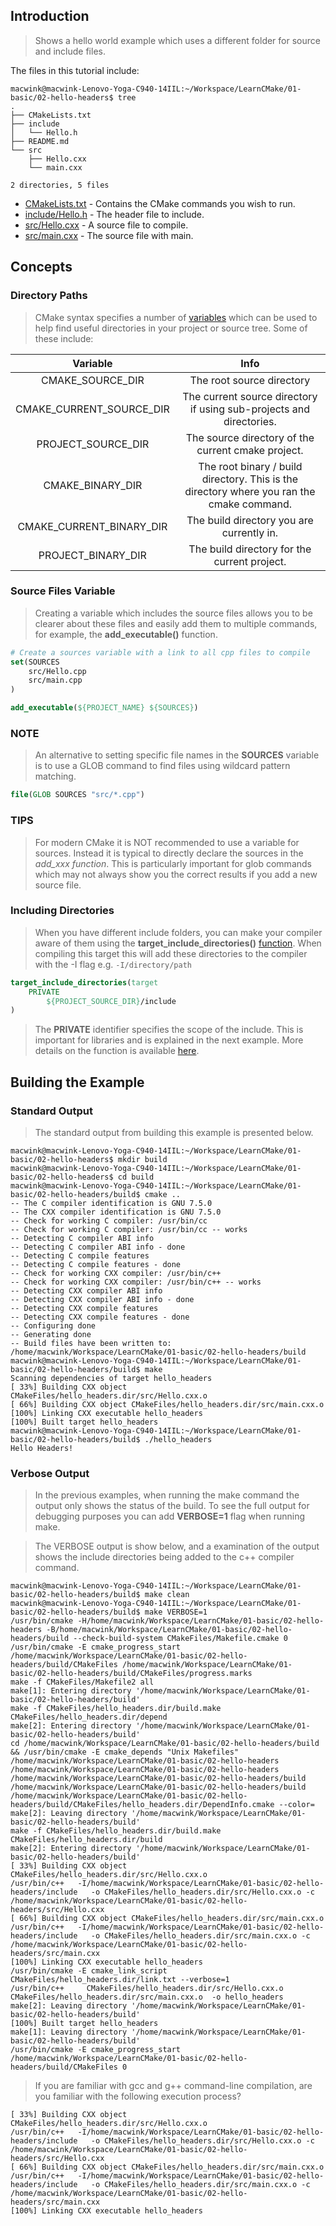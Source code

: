 ## Introduction

> Shows a hello world example which uses a different folder for source and include files.

The files in this tutorial include:

```console
macwink@macwink-Lenovo-Yoga-C940-14IIL:~/Workspace/LearnCMake/01-basic/02-hello-headers$ tree
.
├── CMakeLists.txt
├── include
│   └── Hello.h
├── README.md
└── src
    ├── Hello.cxx
    └── main.cxx

2 directories, 5 files
```

- [CMakeLists.txt]() - Contains the CMake commands you wish to run.
- [include/Hello.h]() - The header file to include.
- [src/Hello.cxx]() - A source file to compile.
- [src/main.cxx]() - The source file with main.

## Concepts

### Directory Paths

> CMake syntax specifies a number of [variables](https://gitlab.kitware.com/cmake/community/-/wikis/doc/cmake/Useful-Variables) which can be used to help find useful directories in your project or source tree. Some of these include:

| __Variable__ | __Info__ |
| :---: | :----: |
| CMAKE_SOURCE_DIR | The root source directory |
|CMAKE_CURRENT_SOURCE_DIR |The current source directory if using sub-projects and directories.|
|PROJECT_SOURCE_DIR |The source directory of the current cmake project.|
|CMAKE_BINARY_DIR |The root binary / build directory. This is the directory where you ran the cmake command.|
|CMAKE_CURRENT_BINARY_DIR |The build directory you are currently in.|
|PROJECT_BINARY_DIR |The build directory for the current project.|

### Source Files Variable

> Creating a variable which includes the source files allows you to be clearer about these files and easily add them to multiple commands, for example, the **add_executable()** function.

```cmake
# Create a sources variable with a link to all cpp files to compile
set(SOURCES
    src/Hello.cpp
    src/main.cpp
)

add_executable(${PROJECT_NAME} ${SOURCES})
```

### NOTE
> An alternative to setting specific file names in the **SOURCES** variable is to use a GLOB command to find files using wildcard pattern matching.

```cmake
file(GLOB SOURCES "src/*.cpp") 
```

### TIPS
> For modern CMake it is NOT recommended to use a variable for sources. Instead it is typical to directly declare the sources in the *add_xxx function*. This is particularly important for glob commands which may not always show you the correct results if you add a new source file.

### Including Directories

> When you have different include folders, you can make your compiler aware of them using the **target_include_directories()** [function](https://cmake.org/cmake/help/v3.0/command/target_include_directories.html). When compiling this target this will add these directories to the compiler with the -I flag e.g. `-I/directory/path`

```cmake
target_include_directories(target
    PRIVATE 
        ${PROJECT_SOURCE_DIR}/include
)
```

> The **PRIVATE** identifier specifies the scope of the include. This is important for libraries and is explained in the next example. More details on the function is available [here](https://cmake.org/cmake/help/v3.0/command/target_include_directories.html).

## Building the Example

### Standard Output

> The standard output from building this example is presented below.

```console
macwink@macwink-Lenovo-Yoga-C940-14IIL:~/Workspace/LearnCMake/01-basic/02-hello-headers$ mkdir build
macwink@macwink-Lenovo-Yoga-C940-14IIL:~/Workspace/LearnCMake/01-basic/02-hello-headers$ cd build
macwink@macwink-Lenovo-Yoga-C940-14IIL:~/Workspace/LearnCMake/01-basic/02-hello-headers/build$ cmake ..
-- The C compiler identification is GNU 7.5.0
-- The CXX compiler identification is GNU 7.5.0
-- Check for working C compiler: /usr/bin/cc
-- Check for working C compiler: /usr/bin/cc -- works
-- Detecting C compiler ABI info
-- Detecting C compiler ABI info - done
-- Detecting C compile features
-- Detecting C compile features - done
-- Check for working CXX compiler: /usr/bin/c++
-- Check for working CXX compiler: /usr/bin/c++ -- works
-- Detecting CXX compiler ABI info
-- Detecting CXX compiler ABI info - done
-- Detecting CXX compile features
-- Detecting CXX compile features - done
-- Configuring done
-- Generating done
-- Build files have been written to: /home/macwink/Workspace/LearnCMake/01-basic/02-hello-headers/build
macwink@macwink-Lenovo-Yoga-C940-14IIL:~/Workspace/LearnCMake/01-basic/02-hello-headers/build$ make
Scanning dependencies of target hello_headers
[ 33%] Building CXX object CMakeFiles/hello_headers.dir/src/Hello.cxx.o
[ 66%] Building CXX object CMakeFiles/hello_headers.dir/src/main.cxx.o
[100%] Linking CXX executable hello_headers
[100%] Built target hello_headers
macwink@macwink-Lenovo-Yoga-C940-14IIL:~/Workspace/LearnCMake/01-basic/02-hello-headers/build$ ./hello_headers 
Hello Headers!
```

### Verbose Output
> In the previous examples, when running the make command the output only shows the status of the build. To see the full output for debugging purposes you can add **VERBOSE=1** flag when running make.

> The VERBOSE output is show below, and a examination of the output shows the include directories being added to the c++ compiler command.

```console
macwink@macwink-Lenovo-Yoga-C940-14IIL:~/Workspace/LearnCMake/01-basic/02-hello-headers/build$ make clean
macwink@macwink-Lenovo-Yoga-C940-14IIL:~/Workspace/LearnCMake/01-basic/02-hello-headers/build$ make VERBOSE=1
/usr/bin/cmake -H/home/macwink/Workspace/LearnCMake/01-basic/02-hello-headers -B/home/macwink/Workspace/LearnCMake/01-basic/02-hello-headers/build --check-build-system CMakeFiles/Makefile.cmake 0
/usr/bin/cmake -E cmake_progress_start /home/macwink/Workspace/LearnCMake/01-basic/02-hello-headers/build/CMakeFiles /home/macwink/Workspace/LearnCMake/01-basic/02-hello-headers/build/CMakeFiles/progress.marks
make -f CMakeFiles/Makefile2 all
make[1]: Entering directory '/home/macwink/Workspace/LearnCMake/01-basic/02-hello-headers/build'
make -f CMakeFiles/hello_headers.dir/build.make CMakeFiles/hello_headers.dir/depend
make[2]: Entering directory '/home/macwink/Workspace/LearnCMake/01-basic/02-hello-headers/build'
cd /home/macwink/Workspace/LearnCMake/01-basic/02-hello-headers/build && /usr/bin/cmake -E cmake_depends "Unix Makefiles" /home/macwink/Workspace/LearnCMake/01-basic/02-hello-headers /home/macwink/Workspace/LearnCMake/01-basic/02-hello-headers /home/macwink/Workspace/LearnCMake/01-basic/02-hello-headers/build /home/macwink/Workspace/LearnCMake/01-basic/02-hello-headers/build /home/macwink/Workspace/LearnCMake/01-basic/02-hello-headers/build/CMakeFiles/hello_headers.dir/DependInfo.cmake --color=
make[2]: Leaving directory '/home/macwink/Workspace/LearnCMake/01-basic/02-hello-headers/build'
make -f CMakeFiles/hello_headers.dir/build.make CMakeFiles/hello_headers.dir/build
make[2]: Entering directory '/home/macwink/Workspace/LearnCMake/01-basic/02-hello-headers/build'
[ 33%] Building CXX object CMakeFiles/hello_headers.dir/src/Hello.cxx.o
/usr/bin/c++   -I/home/macwink/Workspace/LearnCMake/01-basic/02-hello-headers/include   -o CMakeFiles/hello_headers.dir/src/Hello.cxx.o -c /home/macwink/Workspace/LearnCMake/01-basic/02-hello-headers/src/Hello.cxx
[ 66%] Building CXX object CMakeFiles/hello_headers.dir/src/main.cxx.o
/usr/bin/c++   -I/home/macwink/Workspace/LearnCMake/01-basic/02-hello-headers/include   -o CMakeFiles/hello_headers.dir/src/main.cxx.o -c /home/macwink/Workspace/LearnCMake/01-basic/02-hello-headers/src/main.cxx
[100%] Linking CXX executable hello_headers
/usr/bin/cmake -E cmake_link_script CMakeFiles/hello_headers.dir/link.txt --verbose=1
/usr/bin/c++     CMakeFiles/hello_headers.dir/src/Hello.cxx.o CMakeFiles/hello_headers.dir/src/main.cxx.o  -o hello_headers 
make[2]: Leaving directory '/home/macwink/Workspace/LearnCMake/01-basic/02-hello-headers/build'
[100%] Built target hello_headers
make[1]: Leaving directory '/home/macwink/Workspace/LearnCMake/01-basic/02-hello-headers/build'
/usr/bin/cmake -E cmake_progress_start /home/macwink/Workspace/LearnCMake/01-basic/02-hello-headers/build/CMakeFiles 0
```

> If you are familiar with gcc and g++ command-line compilation, are you familiar with the following execution process?

```console
[ 33%] Building CXX object CMakeFiles/hello_headers.dir/src/Hello.cxx.o
/usr/bin/c++   -I/home/macwink/Workspace/LearnCMake/01-basic/02-hello-headers/include   -o CMakeFiles/hello_headers.dir/src/Hello.cxx.o -c /home/macwink/Workspace/LearnCMake/01-basic/02-hello-headers/src/Hello.cxx
[ 66%] Building CXX object CMakeFiles/hello_headers.dir/src/main.cxx.o
/usr/bin/c++   -I/home/macwink/Workspace/LearnCMake/01-basic/02-hello-headers/include   -o CMakeFiles/hello_headers.dir/src/main.cxx.o -c /home/macwink/Workspace/LearnCMake/01-basic/02-hello-headers/src/main.cxx
[100%] Linking CXX executable hello_headers
```
